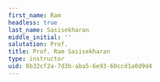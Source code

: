 ```yaml
---
first_name: Ram
headless: true
last_name: Sasisekharan
middle_initial: ''
salutation: Prof.
title: Prof. Ram Sasisekharan
type: instructor
uid: 8b32cf2a-7d3b-aba5-6e93-60ccd1a0d9d4
---
```

